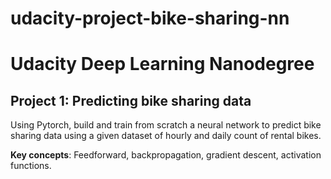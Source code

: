 # udacity-project-bike-sharing-nn

# Udacity Deep Learning Nanodegree

## Project 1: Predicting bike sharing data
Using Pytorch, build and train from scratch a neural network to predict bike sharing data using a given dataset of hourly and daily count of rental bikes.

__Key concepts__: Feedforward, backpropagation, gradient descent, activation functions.
